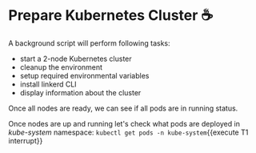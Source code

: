 # Prepare Kubernetes Cluster :coffee:

A background script will perform following tasks:

- start a 2-node Kubernetes cluster
- cleanup the environment
- setup required environmental variables
- install linkerd CLI
- display information about the cluster

Once all nodes are ready, we can see if all pods are in running status.

Once nodes are up and running let's check what pods are deployed in *kube-system* namespace: `kubectl get pods -n kube-system`{{execute T1 interrupt}}
